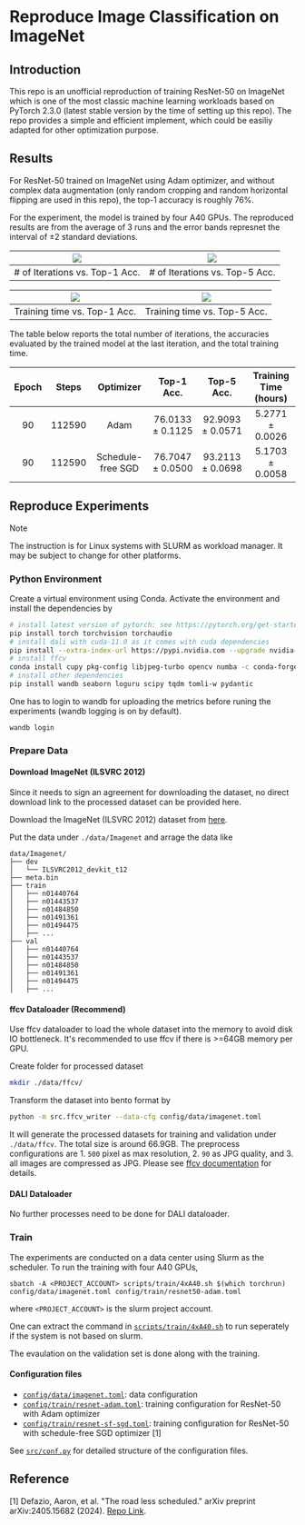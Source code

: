# Reproduce Image Classification on ImageNet

## Introduction

This repo is an unofficial reproduction of training ResNet-50 on ImageNet which is one of the most classic machine learning workloads based on PyTorch 2.3.0 (latest stable version by the time of setting up this repo). The repo provides a simple and efficient implement, which could be easiliy adapted for other optimization purpose.

## Results

For ResNet-50 trained on ImageNet using Adam optimizer, and without complex data augmentation (only random cropping and random horizontal flipping are used in this repo), the top-1 accuracy is roughly 76%.

For the experiment, the model is trained by four A40 GPUs. The reproduced results are from the average of 3 runs and the error bands represnet the interval of $\pm2$ standard deviations.

| ![](./doc/resnet50_imagenet/step_vs_acc1.png) | ![](./doc/resnet50_imagenet/step_vs_acc5.png)
|:--:| :--: |
| # of Iterations vs. Top-1 Acc. | # of Iterations vs. Top-5 Acc. |

| ![](./doc/resnet50_imagenet/time_vs_acc1.png) | ![](./doc/resnet50_imagenet/time_vs_acc5.png)
|:--:| :--: |
| Training time vs. Top-1 Acc. | Training time vs. Top-5 Acc. |

The table below reports the total number of iterations, the accuracies evaluated by the trained model at the last iteration, and the total training time.

|  Epoch  | Steps |        Optimizer         |   Top-1 Acc.    | Top-5 Acc. | Training Time (hours) |
|:------:|:---:|:------------------:|:----:|:---------------:|:---------------------:|
| 90 | 112590 | Adam | 76.0133 ± 0.1125 |    92.9093 ± 0.0571    | 5.2771 ± 0.0026 |
| 90 | 112590 | Schedule-free SGD | 76.7047 ± 0.0500 |    93.2113 ± 0.0698    | 5.1703 ± 0.0058 |


## Reproduce Experiments

> [!NOTE]
> The instruction is for Linux systems with SLURM as workload manager. It may be subject to change for other platforms.

### Python Environment

Create a virtual environment using Conda. Activate the environment and install the dependencies by

```bash
# install latest version of pytorch: see https://pytorch.org/get-started/locally/ for other platforms
pip install torch torchvision torchaudio
# install dali with cuda-11.0 as it comes with cuda dependencies
pip install --extra-index-url https://pypi.nvidia.com --upgrade nvidia-dali-cuda110
# install ffcv
conda install cupy pkg-config libjpeg-turbo opencv numba -c conda-forge -c pytorch
# install other dependencies
pip install wandb seaborn loguru scipy tqdm tomli-w pydantic
```

One has to login to wandb for uploading the metrics before runing the experiments (wandb logging is on by default).
```
wandb login
```

### Prepare Data

#### Download ImageNet (ILSVRC 2012)

Since it needs to sign an agreement for downloading the dataset, no direct download link to the processed dataset can be provided here.

Download the ImageNet (ILSVRC 2012) dataset from [here](https://www.image-net.org/).

Put the data under `./data/Imagenet` and arrage the data like
```
data/Imagenet/
├── dev
│   └── ILSVRC2012_devkit_t12
├── meta.bin
├── train
│   ├── n01440764
│   ├── n01443537
│   ├── n01484850
│   ├── n01491361
│   ├── n01494475
│   ├── ...
├── val
│   ├── n01440764
│   ├── n01443537
│   ├── n01484850
│   ├── n01491361
│   ├── n01494475
│   ├── ...
```

#### ffcv Dataloader (Recommend)

Use ffcv dataloader to load the whole dataset into the memory to avoid disk IO bottleneck. It's recommended to use ffcv if there is >=64GB memory per GPU.

Create folder for processed dataset
```bash
mkdir ./data/ffcv/
```

Transform the dataset into bento format by
```bash
python -m src.ffcv_writer --data-cfg config/data/imagenet.toml
```

It will generate the processed datasets for training and validation under `./data/ffcv`. The total size is around 66.9GB. The preprocess configurations are 1. `500` pixel as max resolution, 2. `90` as JPG quality, and 3. all images are compressed as JPG. Please see [ffcv documentation](https://docs.ffcv.io/benchmarks.html#dataset-sizes) for details.

#### DALI Dataloader

No further processes need to be done for DALI dataloader.

### Train

The experiments are conducted on a data center using Slurm as the scheduler. To run the training with four A40 GPUs, 

```
sbatch -A <PROJECT_ACCOUNT> scripts/train/4xA40.sh $(which torchrun) config/data/imagenet.toml config/train/resnet50-adam.toml
```
where `<PROJECT_ACCOUNT>` is the slurm project account.

One can extract the command in [`scripts/train/4xA40.sh`](./scripts/train/4xA40.sh) to run seperately if the system is not based on slurm.

The evaulation on the validation set is done along with the training.

#### Configuration files

- [`config/data/imagenet.toml`](./config/data/imagenet.toml): data configuration
- [`config/train/resnet-adam.toml`](./config/train/resnet50-adam.toml): training configuration for ResNet-50 with Adam optimizer
- [`config/train/resnet-sf-sgd.toml`](./config/train/resnet50-sf-sgd.toml): training configuration for ResNet-50 with schedule-free SGD optimizer [1]

See [`src/conf.py`](./src/conf.py) for detailed structure of the configuration files.

## Reference

[1] Defazio, Aaron, et al. "The road less scheduled." arXiv preprint arXiv:2405.15682 (2024). [Repo Link](https://github.com/facebookresearch/schedule_free).
